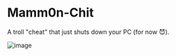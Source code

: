 # Mamm0n-Chit
A troll "cheat" that just shuts down your PC (for now 😈). 

![image](https://user-images.githubusercontent.com/105994827/177055817-3d70a252-d7a6-4b03-a5da-d6bcfe6c6936.png)
